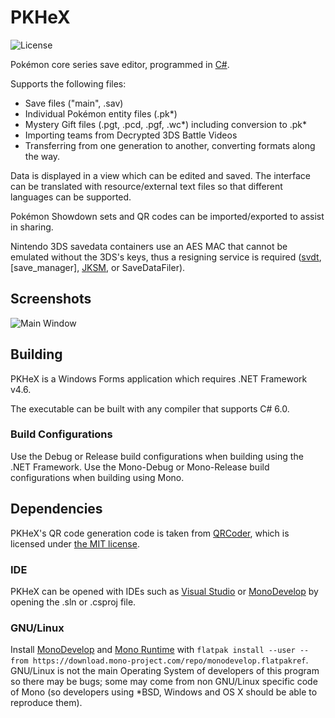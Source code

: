 PKHeX
=====
![License](https://img.shields.io/badge/License-GPLv3-blue.svg)

Pokémon core series save editor, programmed in [C#](https://en.wikipedia.org/wiki/C_Sharp_%28programming_language%29).

Supports the following files:
* Save files ("main", .sav)
* Individual Pokémon entity files (.pk\*)
* Mystery Gift files (.pgt, .pcd, .pgf, .wc\*) including conversion to .pk\*
* Importing teams from Decrypted 3DS Battle Videos
* Transferring from one generation to another, converting formats along the way.

Data is displayed in a view which can be edited and saved.
The interface can be translated with resource/external text files so that different languages can be supported.

Pokémon Showdown sets and QR codes can be imported/exported to assist in sharing.

Nintendo 3DS savedata containers use an AES MAC that cannot be emulated without the 3DS's keys, thus a resigning service is required ([svdt](https://github.com/meladroit/svdt), [save_manager], [JKSM](https://github.com/J-D-K/JKSM), or SaveDataFiler).

## Screenshots

![Main Window](http://i.imgur.com/QT3IxpR.png)

## Building

PKHeX is a Windows Forms application which requires .NET Framework v4.6.

The executable can be built with any compiler that supports C# 6.0.

### Build Configurations

Use the Debug or Release build configurations when building using the .NET Framework.  Use the Mono-Debug or Mono-Release build configurations when building using Mono.

## Dependencies

PKHeX's QR code generation code is taken from [QRCoder](https://github.com/codebude/QRCoder), which is licensed under [the MIT license](https://github.com/codebude/QRCoder/blob/master/LICENSE.txt).

### IDE

PKHeX can be opened with IDEs such as [Visual Studio](https://www.visualstudio.com/) or [MonoDevelop](http://www.monodevelop.com/) by opening the .sln or .csproj file.

### GNU/Linux

Install [MonoDevelop](http://www.monodevelop.com/) and [Mono Runtime](http://www.mono-project.com/) with `flatpak install --user --from https://download.mono-project.com/repo/monodevelop.flatpakref`. GNU/Linux is not the main Operating System of developers of this program so there may be bugs; some may come from non GNU/Linux specific code of Mono (so developers using *BSD, Windows and OS X should be able to reproduce them).
